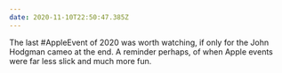 ```yaml
---
date: 2020-11-10T22:50:47.385Z
---
```


The last #AppleEvent of 2020 was worth watching, if only for the John Hodgman cameo at the end. A reminder perhaps, of when Apple events were far less slick and much more fun.
